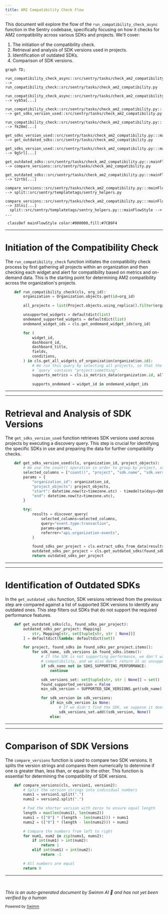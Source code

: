 ```yaml
---
title: AM2 Compatibility Check Flow
---
```

This document will explore the flow of the `run_compatibility_check_async` function in the Sentry codebase, specifically focusing on how it checks for AM2 compatibility across various SDKs and projects. We'll cover:

1. The initiation of the compatibility check.
2. Retrieval and analysis of SDK versions used in projects.
3. Identification of outdated SDKs.
4. Comparison of SDK versions.

```mermaid
graph TD;
  run_compatibility_check_async::src/sentry/tasks/check_am2_compatibility.py:::mainFlowStyle --> run_compatibility_check::src/sentry/tasks/check_am2_compatibility.py
  run_compatibility_check_async::src/sentry/tasks/check_am2_compatibility.py:::mainFlowStyle --> vyb5a[...]
  run_compatibility_check::src/sentry/tasks/check_am2_compatibility.py:::mainFlowStyle --> get_sdks_version_used::src/sentry/tasks/check_am2_compatibility.py
  run_compatibility_check::src/sentry/tasks/check_am2_compatibility.py:::mainFlowStyle --> fk28m[...]
  get_sdks_version_used::src/sentry/tasks/check_am2_compatibility.py:::mainFlowStyle --> get_outdated_sdks::src/sentry/tasks/check_am2_compatibility.py
  get_sdks_version_used::src/sentry/tasks/check_am2_compatibility.py:::mainFlowStyle --> 9g5rl[...]
  get_outdated_sdks::src/sentry/tasks/check_am2_compatibility.py:::mainFlowStyle --> compare_versions::src/sentry/tasks/check_am2_compatibility.py
  get_outdated_sdks::src/sentry/tasks/check_am2_compatibility.py:::mainFlowStyle --> t2rtb[...]
  compare_versions::src/sentry/tasks/check_am2_compatibility.py:::mainFlowStyle --> split::src/sentry/templatetags/sentry_helpers.py
  compare_versions::src/sentry/tasks/check_am2_compatibility.py:::mainFlowStyle --> 33lni[...]
  split::src/sentry/templatetags/sentry_helpers.py:::mainFlowStyle --> ...

 classDef mainFlowStyle color:#000000,fill:#7CB9F4
```

<SwmSnippet path="/src/sentry/tasks/check_am2_compatibility.py" line="579">

---

# Initiation of the Compatibility Check

The `run_compatibility_check` function initiates the compatibility check process by first gathering all projects within an organization and then checking each widget and alert for compatibility based on metrics and on-demand data. This is the starting point for determining AM2 compatibility across the organization's projects.

```python
    def run_compatibility_check(cls, org_id):
        organization = Organization.objects.get(id=org_id)

        all_projects = list(Project.objects.using_replica().filter(organization=organization))

        unsupported_widgets = defaultdict(list)
        ondemand_supported_widgets = defaultdict(list)
        ondemand_widget_ids = cls.get_ondemand_widget_ids(org_id)

        for (
            widget_id,
            dashboard_id,
            dashboard_title,
            fields,
            conditions,
        ) in cls.get_all_widgets_of_organization(organization.id):
            # We run this query by selecting all projects, so that the widget query should never fail in case the
            # `query` contains "project:something".
            supports_metrics = cls.is_metrics_data(organization.id, all_projects, conditions)

            supports_ondemand = widget_id in ondemand_widget_ids
```

---

</SwmSnippet>

<SwmSnippet path="/src/sentry/tasks/check_am2_compatibility.py" line="471">

---

# Retrieval and Analysis of SDK Versions

The `get_sdks_version_used` function retrieves SDK versions used across projects by executing a discovery query. This step is crucial for identifying the specific SDKs in use and preparing the data for further compatibility checks.

```python
    def get_sdks_version_used(cls, organization_id, project_objects):
        # We use the count() operation in order to group by project, sdk.name and sdk.version.
        selected_columns = ["count()", "project", "sdk.name", "sdk.version"]
        params = {
            "organization_id": organization_id,
            "project_objects": project_objects,
            "start": datetime.now(tz=timezone.utc) - timedelta(days=QUERY_TIME_RANGE_IN_DAYS),
            "end": datetime.now(tz=timezone.utc),
        }

        try:
            results = discover_query(
                selected_columns=selected_columns,
                query="event.type:transaction",
                params=params,
                referrer="api.organization-events",
            )

            found_sdks_per_project = cls.extract_sdks_from_data(results.get("data"))
            outdated_sdks_per_project = cls.get_outdated_sdks(found_sdks_per_project)
            return outdated_sdks_per_project
```

---

</SwmSnippet>

<SwmSnippet path="/src/sentry/tasks/check_am2_compatibility.py" line="430">

---

# Identification of Outdated SDKs

In the `get_outdated_sdks` function, SDK versions retrieved from the previous step are compared against a list of supported SDK versions to identify any outdated ones. This step filters out SDKs that do not support the required performance features.

```python
    def get_outdated_sdks(cls, found_sdks_per_project):
        outdated_sdks_per_project: Mapping[
            str, Mapping[str, set[tuple[str, str | None]]]
        ] = defaultdict(lambda: defaultdict(set))

        for project, found_sdks in found_sdks_per_project.items():
            for sdk_name, sdk_versions in found_sdks.items():
                # If the SDK is not supporting performance, we don't want to try and check dynamic sampling
                # compatibility, and we also don't return it as unsupported since it will create noise.
                if sdk_name not in SDKS_SUPPORTING_PERFORMANCE:
                    continue

                sdk_versions_set: set[tuple[str, str | None]] = set()
                found_supported_version = False
                min_sdk_version = SUPPORTED_SDK_VERSIONS.get(sdk_name)

                for sdk_version in sdk_versions:
                    if min_sdk_version is None:
                        # If we didn't find the SDK, we suppose it doesn't support dynamic sampling.
                        sdk_versions_set.add((sdk_version, None))
                    else:
```

---

</SwmSnippet>

<SwmSnippet path="/src/sentry/tasks/check_am2_compatibility.py" line="312">

---

# Comparison of SDK Versions

The `compare_versions` function is used to compare two SDK versions. It splits the version strings and compares them numerically to determine if one is greater than, less than, or equal to the other. This function is essential for determining the compatibility of SDK versions.

```python
    def compare_versions(cls, version1, version2):
        # Split the version strings into individual numbers
        nums1 = version1.split(".")
        nums2 = version2.split(".")

        # Pad the shorter version with zeros to ensure equal length
        length = max(len(nums1), len(nums2))
        nums1 = (["0"] * (length - len(nums1))) + nums1
        nums2 = (["0"] * (length - len(nums2))) + nums2

        # Compare the numbers from left to right
        for num1, num2 in zip(nums1, nums2):
            if int(num1) > int(num2):
                return 1
            elif int(num1) < int(num2):
                return -1

        # All numbers are equal
        return 0
```

---

</SwmSnippet>

&nbsp;

*This is an auto-generated document by Swimm AI 🌊 and has not yet been verified by a human*

<SwmMeta version="3.0.0" repo-id="Z2l0aHViJTNBJTNBc2VudHJ5JTNBJTNBZ2V0c2VudHJ5" repo-name="sentry"><sup>Powered by [Swimm](/)</sup></SwmMeta>

